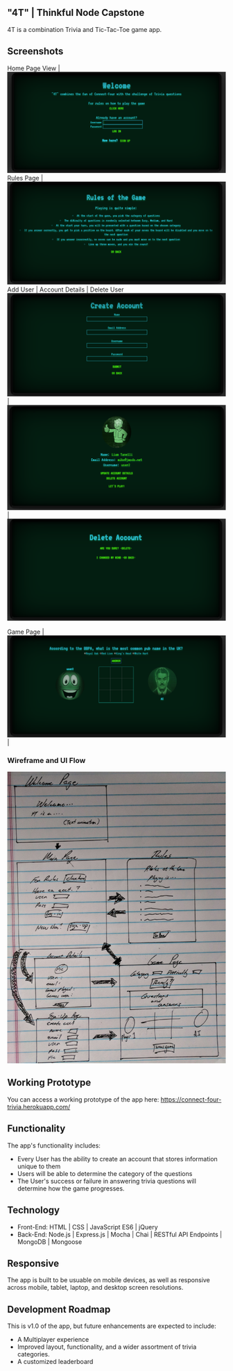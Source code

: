 ## "4T" | Thinkful Node Capstone
4T is a combination Trivia and Tic-Tac-Toe game app.

## Screenshots
Home Page View |
![Home Page](https://github.com/flipflop01/4T/blob/master/public/images/home.png)
Rules Page |
![Rules Page](https://github.com/flipflop01/4T/blob/master/public/images/rules.png)
Add User | Account Details | Delete User
![Add User](https://github.com/flipflop01/4T/blob/master/public/images/create.png) | ![Account Details](https://github.com/flipflop01/4T/blob/master/public/images/details.png) | ![Delete User](https://github.com/flipflop01/4T/blob/master/public/images/delete.png)

Game Page |
![Game Page](https://github.com/flipflop01/4T/blob/master/public/images/game.png) |

### Wireframe and UI Flow
![Wireframe](https://github.com/flipflop01/4T/blob/master/images/wireframe.jpg)

## Working Prototype
You can access a working prototype of the app here: https://connect-four-trivia.herokuapp.com/

## Functionality
The app's functionality includes:
* Every User has the ability to create an account that stores information unique to them
* Users will be able to determine the category of the questions
* The User's success or failure in answering trivia questions will determine how the game progresses.

## Technology
* Front-End: HTML | CSS | JavaScript ES6 | jQuery
* Back-End: Node.js | Express.js | Mocha | Chai | RESTful API Endpoints | MongoDB | Mongoose

## Responsive
The app is built to be usuable on mobile devices, as well as responsive across mobile, tablet, laptop, and desktop screen resolutions.

## Development Roadmap
This is v1.0 of the app, but future enhancements are expected to include:
* A Multiplayer experience
* Improved layout, functionality, and a wider assortment of trivia categories.
* A customized leaderboard
